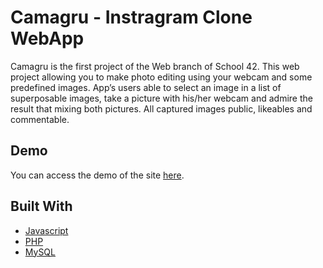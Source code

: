 # Camagru - Instragram Clone WebApp

Camagru is the first project of the Web branch of School 42. This web project allowing you to make photo editing using your webcam and some predefined images. App’s users able to select an image in a list of superposable images, take a picture with his/her webcam and admire the result that mixing both pictures. All captured images public, likeables and commentable.
 
## Demo

You can access the demo of the site [here]().

## Built With

* [Javascript](https://fr.wikipedia.org/wiki/JavaScript)
* [PHP](https://www.php.net/manual/fr/intro-whatis.php)
* [MySQL](https://www.mysql.com)